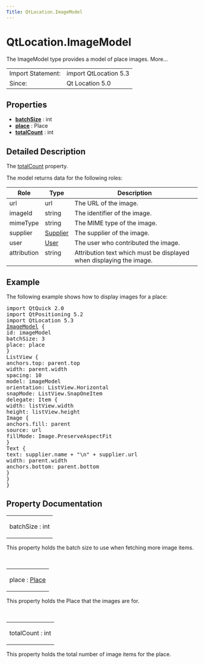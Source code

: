 ```yaml
---
Title: QtLocation.ImageModel
---
```


# QtLocation.ImageModel

<span class="subtitle"></span>
<!-- $$$ImageModel-brief -->
<p>The ImageModel type provides a model of place images. More...</p>
<!-- @@@ImageModel -->
<table class="alignedsummary">
<tr><td class="memItemLeft rightAlign topAlign"> Import Statement:</td><td class="memItemRight bottomAlign"> import QtLocation 5.3</td></tr><tr><td class="memItemLeft rightAlign topAlign"> Since:</td><td class="memItemRight bottomAlign">  Qt Location 5.0</td></tr></table><ul>
</ul>
<h2 id="properties">Properties</h2>
<ul>
<li class="fn"><b><b><a href="#batchSize-prop">batchSize</a></b></b> : int</li>
<li class="fn"><b><b><a href="#place-prop">place</a></b></b> : Place</li>
<li class="fn"><b><b><a href="#totalCount-prop">totalCount</a></b></b> : int</li>
</ul>
<!-- $$$ImageModel-description -->
<h2 id="details">Detailed Description</h2>
</p>
<p>The <a href="#totalCount-prop">totalCount</a> property.</p>
<p>The model returns data for the following roles:</p>
<table class="generic">
<thead><tr class="qt-style"><th >Role</th><th >Type</th><th >Description</th></tr></thead>
<tr valign="top"><td >url</td><td >url</td><td >The URL of the image.</td></tr>
<tr valign="top"><td >imageId</td><td >string</td><td >The identifier of the image.</td></tr>
<tr valign="top"><td >mimeType</td><td >string</td><td >The MIME type of the image.</td></tr>
<tr valign="top"><td >supplier</td><td ><a href="QtLocation.Supplier.md">Supplier</a></td><td >The supplier of the image.</td></tr>
<tr valign="top"><td >user</td><td ><a href="QtLocation.User.md">User</a></td><td >The user who contributed the image.</td></tr>
<tr valign="top"><td >attribution</td><td >string</td><td >Attribution text which must be displayed when displaying the image.</td></tr>
</table>
<h2 id="example">Example</h2>
<p>The following example shows how to display images for a place:</p>
<pre class="qml">import QtQuick 2.0
import QtPositioning 5.2
import QtLocation 5.3
<span class="type"><a href="#">ImageModel</a></span> {
<span class="name">id</span>: <span class="name">imageModel</span>
<span class="name">batchSize</span>: <span class="number">3</span>
<span class="name">place</span>: <span class="name">place</span>
}
<span class="type">ListView</span> {
<span class="name">anchors</span>.top: <span class="name">parent</span>.<span class="name">top</span>
<span class="name">width</span>: <span class="name">parent</span>.<span class="name">width</span>
<span class="name">spacing</span>: <span class="number">10</span>
<span class="name">model</span>: <span class="name">imageModel</span>
<span class="name">orientation</span>: <span class="name">ListView</span>.<span class="name">Horizontal</span>
<span class="name">snapMode</span>: <span class="name">ListView</span>.<span class="name">SnapOneItem</span>
<span class="name">delegate</span>: <span class="name">Item</span> {
<span class="name">width</span>: <span class="name">listView</span>.<span class="name">width</span>
<span class="name">height</span>: <span class="name">listView</span>.<span class="name">height</span>
<span class="type">Image</span> {
<span class="name">anchors</span>.fill: <span class="name">parent</span>
<span class="name">source</span>: <span class="name">url</span>
<span class="name">fillMode</span>: <span class="name">Image</span>.<span class="name">PreserveAspectFit</span>
}
<span class="type">Text</span> {
<span class="name">text</span>: <span class="name">supplier</span>.<span class="name">name</span> <span class="operator">+</span> <span class="string">&quot;\n&quot;</span> <span class="operator">+</span> <span class="name">supplier</span>.<span class="name">url</span>
<span class="name">width</span>: <span class="name">parent</span>.<span class="name">width</span>
<span class="name">anchors</span>.bottom: <span class="name">parent</span>.<span class="name">bottom</span>
}
}
}</pre>
<!-- @@@ImageModel -->
<h2>Property Documentation</h2>
<!-- $$$batchSize -->
<table class="qmlname"><tr valign="top" id="batchSize-prop"><td class="tblQmlPropNode"><p><span class="name">batchSize</span> : <span class="type">int</span></p></td></tr></table><p>This property holds the batch size to use when fetching more image items.</p>
<!-- @@@batchSize -->
<br/>
<!-- $$$place -->
<table class="qmlname"><tr valign="top" id="place-prop"><td class="tblQmlPropNode"><p><span class="name">place</span> : <span class="type"><a href="QtLocation.Place.md">Place</a></span></p></td></tr></table><p>This property holds the Place that the images are for.</p>
<!-- @@@place -->
<br/>
<!-- $$$totalCount -->
<table class="qmlname"><tr valign="top" id="totalCount-prop"><td class="tblQmlPropNode"><p><span class="name">totalCount</span> : <span class="type">int</span></p></td></tr></table><p>This property holds the total number of image items for the place.</p>
<!-- @@@totalCount -->
<br/>
